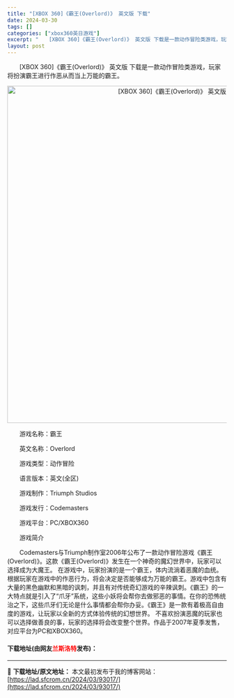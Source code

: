 ```yaml
---
title: "[XBOX 360]《霸王(Overlord)》 英文版 下载"
date: 2024-03-30
tags: []
categories: ["xbox360英日游戏"]
excerpt: "　　[XBOX 360]《霸王(Overlord)》 英文版 下载是一款动作冒险类游戏，玩家将扮演霸王进行作恶从而当上万能的霸王。 　　游戏名称：霸王 　　英文名称：Overlord 　　游戏类型：动作冒险 　　语言版本：英文(全区) 　　游戏制作：Triumph Studios 　　游戏发行：Co&hellip;"
layout: post
---
```


 <p>　　[XBOX 360]《霸王(Overlord)》 英文版 下载是一款动作冒险类游戏，玩家将扮演霸王进行作恶从而当上万能的霸王。</p> <p align="center"><img align="" border="0" src="https://lad.sfcrom.cn/wp-content/uploads/2024/03/20240330_6607dbd9c22d9.webp" width="773" alt="[XBOX 360]《霸王(Overlord)》 英文版 下载" /></p> <p>　　游戏名称：霸王</p> <p>　　英文名称：Overlord</p> <p>　　游戏类型：动作冒险</p> <p>　　语言版本：英文(全区)</p> <p>　　游戏制作：Triumph Studios</p> <p>　　游戏发行：Codemasters</p> <p>　　游戏平台：PC/XBOX360</p> <p>　　游戏简介</p> <p>　　Codemasters与Triumph制作室2006年公布了一款动作冒险游戏《霸王(Overlord)》。这款《霸王(Overlord)》发生在一个神奇的魔幻世界中，玩家可以选择成为大魔王。 在游戏中，玩家扮演的是一个霸王，体内流淌着恶魔的血统。根据玩家在游戏中的作恶行为，将会决定是否能够成为万能的霸王。游戏中包含有大量的黑色幽默和黑暗的讽刺，并且有对传统奇幻游戏的辛辣讽刺。《霸王》的一大特点就是引入了&ldquo;爪牙&rdquo;系统，这些小妖将会帮你去做邪恶的事情。在你的恐怖统治之下，这些爪牙们无论是什么事情都会帮你办妥。《霸王》是一款有着极高自由度的游戏，让玩家以全新的方式体验传统的幻想世界。 不喜欢扮演恶魔的玩家也可以选择做善良的事，玩家的选择将会改变整个世界。作品于2007年夏季发售，对应平台为PC和XBOX360。</p> <p><h4>下载地址(由网友<font color="red">兰斯洛特</font>发布)：</h4></p> 

---
📖 **下载地址/原文地址：** 本文最初发布于我的博客网站：[https://lad.sfcrom.cn/2024/03/93017/](https://lad.sfcrom.cn/2024/03/93017/)
